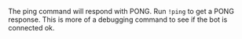The ping command will respond with PONG. Run `!ping` to get a PONG response. This is more of a debugging command to see if the bot is connected ok.